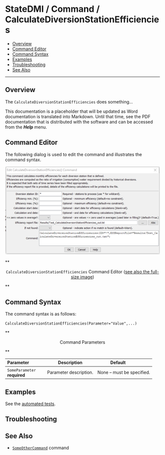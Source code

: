 # StateDMI / Command / CalculateDiversionStationEfficiencies #

* [Overview](#overview)
* [Command Editor](#command-editor)
* [Command Syntax](#command-syntax)
* [Examples](#examples)
* [Troubleshooting](#troubleshooting)
* [See Also](#see-also)

-------------------------

## Overview ##

The `CalculateDiversionStationEfficiencies` does something...

This documentation is a placeholder that will be updated as Word documentation is translated into Markdown.
Until that time, see the PDF documentation that is distributed with the software and can be accessed
from the ***Help*** menu.

## Command Editor ##

The following dialog is used to edit the command and illustrates the command syntax.

![CalculateDiversionStationEfficiencies](CalculateDiversionStationEfficiencies.png)

**<p style="text-align: center;">
`CalculateDiversionStationEfficiencies` Command Editor (<a href="../CalculateDiversionStationEfficiencies.png">see also the full-size image</a>)
</p>**

## Command Syntax ##

The command syntax is as follows:

```text
CalculateDiversionStationEfficiencies(Parameter="Value",...)
```
**<p style="text-align: center;">
Command Parameters
</p>**

| **Parameter**&nbsp;&nbsp;&nbsp;&nbsp;&nbsp;&nbsp;&nbsp;&nbsp;&nbsp;&nbsp;&nbsp;&nbsp; | **Description** | **Default**&nbsp;&nbsp;&nbsp;&nbsp;&nbsp;&nbsp;&nbsp;&nbsp;&nbsp;&nbsp; |
| --------------|-----------------|----------------- |
|`SomeParameter`<br>**required**|Parameter description.|None – must be specified.|

## Examples ##

See the [automated tests](https://github.com/OpenWaterFoundation/cdss-app-statedmi-main/tree/master/test/regression/commands/CalculateDiversionStationEfficiencies).

## Troubleshooting ##

## See Also ##

* [`SomeOtherCommand`](../SomeOtherCommand/SomeOtherCommand) command
